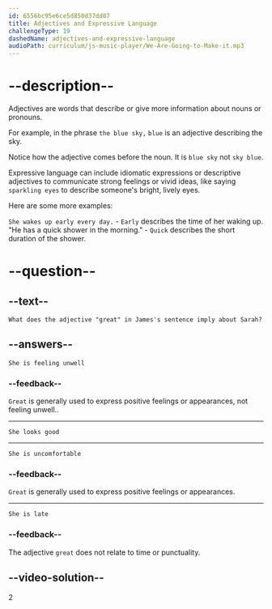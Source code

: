 ```yaml
---
id: 6556bc95e6ce5d850d37dd07
title: Adjectives and Expressive Language
challengeType: 19
dashedName: adjectives-and-expressive-language
audioPath: curriculum/js-music-player/We-Are-Going-to-Make-it.mp3
---
```


<!--
AUDIO REFERENCE: 
James: Good morning, Sarah! Wow, you look great! It seems like you have a ton of energy this morning! 

Delete this after adding the audio.

-->

# --description--

Adjectives are words that describe or give more information about nouns or pronouns. 

For example, in the phrase `the blue sky,` `blue` is an adjective describing the sky. 

Notice how the adjective comes before the noun. It is `blue sky` not `sky blue`.

Expressive language can include idiomatic expressions or descriptive adjectives to communicate strong feelings or vivid ideas, like saying `sparkling eyes` to describe someone's bright, lively eyes.

Here are some more examples:

`She wakes up early every day.` - `Early` describes the time of her waking up.
"He has a quick shower in the morning." - `Quick` describes the short duration of the shower.

# --question--

## --text--

`What does the adjective "great" in James's sentence imply about Sarah?`

## --answers--

`She is feeling unwell`

### --feedback--

`Great` is generally used to express positive feelings or appearances, not feeling unwell..

---

`She looks good`

---

`She is uncomfortable`

### --feedback--

`Great` is generally used to express positive feelings or appearances.

---

`She is late`

### --feedback--

The adjective `great` does not relate to time or punctuality.

## --video-solution--

2
